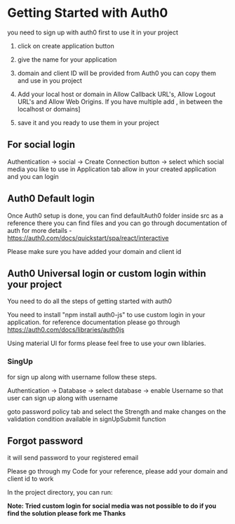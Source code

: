 # Getting Started with Auth0

you need to sign up with auth0 first to use it in your project

1.  click on create application button

2.  give the name for your application

3.  domain and client ID will be provided from Auth0 you can copy them and use in you project

4.  Add your local host or domain in Allow Callback URL's, Allow Logout URL's and Allow Web Origins. If you have multiple add , in between the localhost or domains]

5.  save it and you ready to use them in your project

## For social login

Authentication -> social -> Create Connection button -> select which social media you like to use in Application tab allow in your created application and you can login

## Auth0 Default login

Once Auth0 setup is done, you can find defaultAuth0 folder inside src as a reference there you can find files and you can go through documentation of auth for more details - https://auth0.com/docs/quickstart/spa/react/interactive

Please make sure you have added your domain and client id

## Auth0 Universal login or custom login within your project

You need to do all the steps of getting started with auth0

You need to install "npm install auth0-js" to use custom login in your application. for reference documentation please go through https://auth0.com/docs/libraries/auth0js

Using material UI for forms please feel free to use your own liblaries.

### SingUp

for sign up along with username follow these steps.

Authentication -> Database -> select database -> enable Username so that user can sign up along with username

goto password policy tab and select the Strength and make changes on the validation condition available in signUpSubmit function

## Forgot password

it will send password to your registered email

Please go through my Code for your reference, please add your domain and client id to work

In the project directory, you can run:

**Note: Tried custom login for social media was not possible to do if you find the solution please fork me Thanks**
